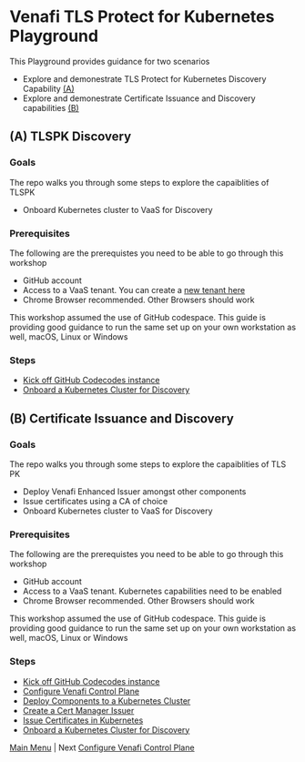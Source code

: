 # Venafi TLS Protect for Kubernetes Playground

This Playground provides guidance for two scenarios

-  Explore and demonestrate TLS Protect for Kubernetes Discovery Capability [(A)](#tlspk-discovery)
- Explore and demonestrate Certificate Issuance and Discovery capabilities [(B)](#certificate-issuance-and-discovery)


## (A) TLSPK Discovery
###  Goals

The repo walks you through some steps to explore the capaiblities of TLSPK 

- Onboard Kubernetes cluster to VaaS for Discovery

### Prerequisites

The following are the prerequistes you need to be able to go through this workshop

- GitHub account
- Access to a VaaS tenant. You can create a [new tenant here](https://venafi.com/try-venafi/)
- Chrome Browser recommended. Other Browsers should work

This workshop assumed the use of GitHub codespace. 
This guide is providing good guidance to run the same set up on your own workstation as well, macOS, Linux or Windows

### Steps

- [Kick off GitHub Codecodes instance](docs/README0.md)
- [Onboard a Kubernetes Cluster for Discovery](docs/README5.md)


## (B) Certificate Issuance and Discovery
###  Goals
The repo walks you through some steps to explore the capaiblities of TLS PK 

- Deploy Venafi Enhanced Issuer amongst other components
- Issue certificates using a CA of choice
- Onboard Kubernetes cluster to VaaS for Discovery

### Prerequisites

The following are the prerequistes you need to be able to go through this workshop

- GitHub account
- Access to a VaaS tenant. Kubernetes capabilities need to be enabled
- Chrome Browser recommended. Other Browsers should work

This workshop assumed the use of GitHub codespace. 
This guide is providing good guidance to run the same set up on your own workstation as well, macOS, Linux or Windows


### Steps

- [Kick off GitHub Codecodes instance](docs/README0.md)
- [Configure Venafi Control Plane](docs/README1.md)
- [Deploy Components to a Kubernetes Cluster](docs/README2.md)
- [Create a Cert Manager Issuer](docs/README3.md)
- [Issue Certificates in Kubernetes](docs/README4.md)
- [Onboard a Kubernetes Cluster for Discovery](docs/README5.md)




[Main Menu](README.md) | Next [Configure Venafi Control Plane](docs/README1.md)
